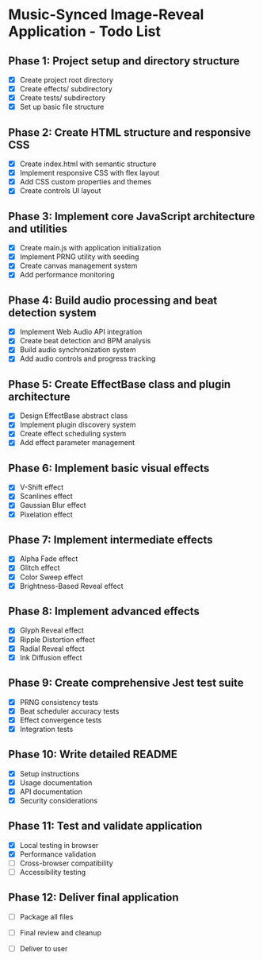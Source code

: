 # Music-Synced Image-Reveal Application - Todo List

## Phase 1: Project setup and directory structure
- [x] Create project root directory
- [x] Create effects/ subdirectory
- [x] Create tests/ subdirectory
- [x] Set up basic file structure

## Phase 2: Create HTML structure and responsive CSS
- [x] Create index.html with semantic structure
- [x] Implement responsive CSS with flex layout
- [x] Add CSS custom properties and themes
- [x] Create controls UI layout

## Phase 3: Implement core JavaScript architecture and utilities
- [x] Create main.js with application initialization
- [x] Implement PRNG utility with seeding
- [x] Create canvas management system
- [x] Add performance monitoring

## Phase 4: Build audio processing and beat detection system
- [x] Implement Web Audio API integration
- [x] Create beat detection and BPM analysis
- [x] Build audio synchronization system
- [x] Add audio controls and progress tracking

## Phase 5: Create EffectBase class and plugin architecture
- [x] Design EffectBase abstract class
- [x] Implement plugin discovery system
- [x] Create effect scheduling system
- [x] Add effect parameter management

## Phase 6: Implement basic visual effects
- [x] V-Shift effect
- [x] Scanlines effect
- [x] Gaussian Blur effect
- [x] Pixelation effect

## Phase 7: Implement intermediate effects
- [x] Alpha Fade effect
- [x] Glitch effect
- [x] Color Sweep effect
- [x] Brightness-Based Reveal effect

## Phase 8: Implement advanced effects
- [x] Glyph Reveal effect
- [x] Ripple Distortion effect
- [x] Radial Reveal effect
- [x] Ink Diffusion effect

## Phase 9: Create comprehensive Jest test suite
- [x] PRNG consistency tests
- [x] Beat scheduler accuracy tests
- [x] Effect convergence tests
- [x] Integration tests

## Phase 10: Write detailed README
- [x] Setup instructions
- [x] Usage documentation
- [x] API documentation
- [x] Security considerations

## Phase 11: Test and validate application
- [x] Local testing in browser
- [x] Performance validation
- [ ] Cross-browser compatibility
- [ ] Accessibility testing

## Phase 12: Deliver final application
- [ ] Package all files
- [ ] Final review and cleanup
- [ ] Deliver to user

